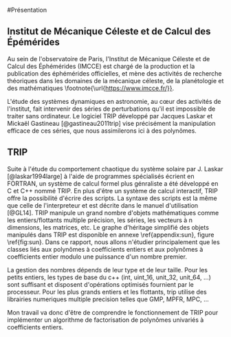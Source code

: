 #Présentation

## Institut de Mécanique Céleste et de Calcul des Épémérides

Au sein de l'observatoire de Paris, l'Institut de Mécanique Céleste et de Calcul des Éphémérides (IMCCE) est chargé
de la production et la publication des éphémérides officielles,
et mène des activités de recherche théoriques dans les domaines de la mécanique céleste, de la planétologie et
des mathématiques \footnote{\url{https://www.imcce.fr/}}.

L'étude des systèmes dynamiques en astronomie, au cœur des activités de l'institut, fait intervenir des séries de perturbations
qu'il est impossible de traiter sans ordinateur. Le logiciel TRIP développé par Jacques Laskar et Mickaël Gastineau [@gastineau2011trip]
vise précisément la manipulation efficace de ces séries, que nous assimilerons ici à des polynômes.

## TRIP

Suite à l'étude du comportement chaotique du système solaire par J. Laskar [@laskar1994large] à l'aide de programmes spécialisés écrient en FORTRAN,
un système de calcul formel plus génraliste a été développé en C et C++ nommé TRIP.
En plus d'être un système de calcul interactif, TRIP offre la possibilité d'écrire des scripts. La syntaxe des scripts
est la même que celle de l'interpreteur et est décrite dans le manuel d'utilisation
[@GL14]. TRIP manipule un grand nombre d'objets mathématiques comme les entiers/flottants multiple précision, les séries,
les vecteurs à n dimensions, les matrices, etc. Le graphe d'héritage simplifié des objets manipulés dans TRIP est disponible
en annexe \ref{appendix:sun}, figure \ref{fig:sun}. Dans ce rapport, nous allons n'étudier principalement que les classes liés aux polynômes à coefficients
entiers et aux polynômes à coefficients entier modulo une puissance d'un nombre premier.

La gestion des nombres dépends de leur type et de leur taille. Pour les petits entiers, les types de base du c++
(int, uint_16, unit_32, unit_64, ...) sont suffisant et disposent d'opérations optimisés fournient par le processeur.
Pour les plus grands entiers et les flottants, trip utilise des librairies numeriques multiple precision telles que GMP, MPFR, MPC, ...

Mon travail va donc d'être de comprendre le fonctionnement de TRIP pour implémenter un algorithme de factorisation de polynômes univariés
à coefficients entiers.
